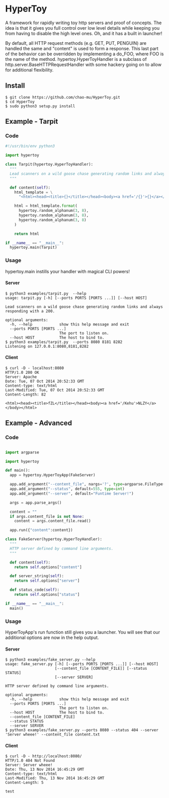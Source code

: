 HyperToy
========

A framework for rapidly writing toy http servers and proof of concepts. The idea is that it gives
you full control over low level details while keeping you from having to disable the high level ones. Oh, and it has a built in launcher!

By default, all HTTP request methods (e.g. GET, PUT, PENGUIN) are handled the same and "content" is used to form a response. This last part of the behavior can be overridden by implementing a do_FOO, where FOO is the name of the method. hypertoy.HyperToyHandler is a subclass of http.server.BaseHTTPRequestHandler with some hackery going on to allow for additional flexibility.

Install
-------

```
$ git clone https://github.com/chao-mu/HyperToy.git
$ cd HyperToy
$ sudo python3 setup.py install 
```

Example - Tarpit
----------------

### Code

```python
#!/usr/bin/env python3

import hypertoy

class Tarpit(hypertoy.HyperToyHandler):
  """
  Lead scanners on a wild goose chase generating random links and always responding with a 200.
  """

  def content(self):
    html_template = \
      "<html><head><title>{}</title></head><body><a href='/{}'>{}</a></body></html>\n"

    html = html_template.format(
      hypertoy.random_alphanum(3, 8),
      hypertoy.random_alphanum(3, 8),
      hypertoy.random_alphanum(3, 8)
    )

    return html

if __name__ == "__main__":
  hypertoy.main(Tarpit)
```

### Usage

hypertoy.main instills your handler with magical CLI powers!

#### Server

```
$ python3 examples/tarpit.py  --help
usage: tarpit.py [-h] [--ports PORTS [PORTS ...]] [--host HOST]

Lead scanners on a wild goose chase generating random links and always
responding with a 200.

optional arguments:
  -h, --help            show this help message and exit
  --ports PORTS [PORTS ...]
                        The port to listen on.
  --host HOST           The host to bind to.
$ python3 examples/tarpit.py  --ports 8080 8181 8282
Listening on 127.0.0.1:8080,8181,8282
```

#### Client

```
$ curl -D - localhost:8080
HTTP/1.0 200 OK
Server: Apache
Date: Tue, 07 Oct 2014 20:52:33 GMT
Content-type: text/html
Last-Modified: Tue, 07 Oct 2014 20:52:33 GMT
Content-Length: 82

<html><head><title>fZL</title></head><body><a href='/Kehu'>NLZY</a></body></html>
```


Example - Advanced
------------------

### Code

```python

import argparse

import hypertoy

def main():
  app = hypertoy.HyperToyApp(FakeServer)

  app.add_argument("--content_file", nargs='?', type=argparse.FileType('r'))
  app.add_argument("--status", default=555, type=int)
  app.add_argument("--server", default="Funtime Server!")

  args = app.parse_args()

  content = ""
  if args.content_file is not None:
    content = args.content_file.read()

  app.run({"content":content})

class FakeServer(hypertoy.HyperToyHandler): 
  """
  HTTP server defined by command line arguments.
  """

  def content(self):
    return self.options["content"]

  def server_string(self):
    return self.options["server"]

  def status_code(self):
    return self.options["status"]

if __name__ == "__main__":
  main()
```

### Usage

HyperToyApp's run function still gives you a launcher. You will see that
our additional options are now in the help output.

#### Server
```
$ python3 examples/fake_server.py --help                                                                                 
usage: fake_server.py [-h] [--ports PORTS [PORTS ...]] [--host HOST]
                      [--content_file [CONTENT_FILE]] [--status STATUS]
                      [--server SERVER]

HTTP server defined by command line arguments.

optional arguments:
  -h, --help            show this help message and exit
  --ports PORTS [PORTS ...]
                        The port to listen on.
  --host HOST           The host to bind to.
  --content_file [CONTENT_FILE]
  --status STATUS
  --server SERVER
$ python3 examples/fake_server.py --ports 8080 --status 404 --server 'Server wheee!' --content_file content.txt 
```

#### Client

```
$ curl -D - http://localhost:8080/
HTTP/1.0 404 Not Found
Server: Server wheee!
Date: Thu, 13 Nov 2014 16:45:29 GMT
Content-type: text/html
Last-Modified: Thu, 13 Nov 2014 16:45:29 GMT
Content-Length: 5

test
```
